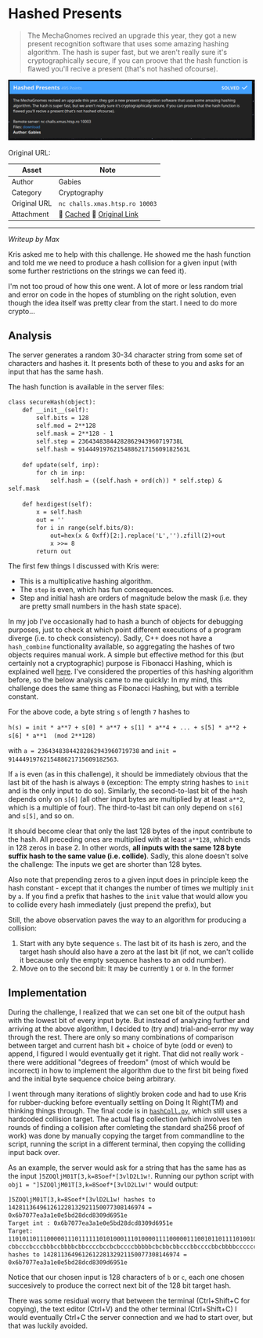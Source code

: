 
# Hashed Presents

>  The MechaGnomes recived an upgrade this year, they got a new present
>  recognition software that uses some amazing hashing algorithm. The hash is
>  super fast, but we aren't really sure it's cryptographically secure, if you
>  can proove that the hash function is flawed you'll recive a present (that's
>  not hashed ofcourse).

![Screenshot](screenshot.png)

Original URL:

| Asset        | Note                                                          |
|--------------|---------------------------------------------------------------|
| Author       | Gabies                                                        |
| Category     | Cryptography                                                  |
| Original URL | `nc challs.xmas.htsp.ro 10003`                                |
| Attachment   | 💾 [Cached][1] 💾 [Original Link][2]                          |

---

_Writeup by Max_

Kris asked me to help with this challenge. He showed me the hash function and told me we need to produce a hash collision for a given input (with some further restrictions on the strings we can feed it).

I'm not too proud of how this one went. A lot of more or less random trial and error on code in the hopes of stumbling on the right solution, even though the idea itself was pretty clear from the start. I need to do more crypto...


## Analysis

The server generates a random 30-34 character string from some set of characters and hashes it. It presents both of these to you and asks for an input that has the same hash.

The hash function is available in the server files:

```
class secureHash(object):
    def __init__(self):
        self.bits = 128
        self.mod = 2**128
        self.mask = 2**128 - 1
        self.step = 23643483844282862943960719738L
        self.hash = 9144491976215488621715609182563L

    def update(self, inp):
        for ch in inp:
            self.hash = ((self.hash + ord(ch)) * self.step) & self.mask

    def hexdigest(self):
        x = self.hash
        out = ''
        for i in range(self.bits/8):
            out=hex(x & 0xff)[2:].replace('L','').zfill(2)+out
            x >>= 8
        return out
```

The first few things I discussed with Kris were:
  - This is a multiplicative hashing algorithm.
  - The `step` is even, which has fun consequences.
  - Step and initial hash are orders of magnitude below the mask (i.e. they are pretty small numbers in the hash state space).

In my job I've occasionally had to hash a bunch of objects for debugging purposes, just to check at which point different executions of a program diverge (i.e. to check consistency). Sadly, C++ does not have a `hash_combine` functionality available, so aggregating the hashes of
two objects requires manual work. A simple but effective method for this (but certainly not a cryptographic) purpose is Fibonacci Hashing, which is explained well [here](https://book.huihoo.com/data-structures-and-algorithms-with-object-oriented-design-patterns-in-c++/html/page214.html). I've considered the properties of this hashing algorithm before, so the below analysis came to me quickly: In my mind, this challenge does the same thing as Fibonacci Hashing, but with a terrible constant.

For the above code, a byte string `s` of length `7` hashes to

```h(s) = init * a**7 + s[0] * a**7 + s[1] * a**4 + ... + s[5] * a**2 + s[6] * a**1  (mod 2**128)```

with `a = 23643483844282862943960719738` and `init = 9144491976215488621715609182563`.

If `a` is even (as in this challenge), it should be immediately obvious that the last bit of the hash is always `0` (exception: The empty string hashes to `init` and is the only input to do so). Similarly, the second-to-last bit of the hash depends only on `s[6]` (all other input bytes are multiplied by at least `a**2`, which is a multiple of four). The third-to-last bit can only depend on `s[6]` and `s[5]`, and so on.

It should become clear that only the last 128 bytes of the input contribute to the hash. All preceding ones are multiplied with at least `a**128`, which ends in 128 zeros in base 2. In other words, **all inputs with the same 128 byte suffix hash to the same value (i.e. collide)**. Sadly, this alone doesn't solve the challenge: The inputs we get are shorter than 128 bytes.


Also note that prepending zeros to a given input does in principle keep the hash constant - except that it changes the number of times we multiply `init` by `a`. If you find a prefix that hashes to the `init` value that would allow you to collide every hash immediately (just prepend the prefix), but 

Still, the above observation paves the way to an algorithm for producing a collision:

  1. Start with any byte sequence `s`. The last bit of its hash is zero, and the target hash should also have a zero at the last bit (if not, we can't collide it because only the empty sequence hashes to an odd number).
  2. Move on to the second bit: It may be currently `1` or `0`. In the former 

## Implementation

During the challenge, I realized that we can set one bit of the output hash with the lowest bit of every input byte. But instead of analyzing further and arriving at the above algorithm, I decided to (try and) trial-and-error my way through the rest. There are only so many combinations of comparison between target and current hash bit + choice of byte (odd or even) to append, I figured I would eventually get it right. That did not really work - there were additional "degrees of freedom" (most of which would be incorrect) in how to implement the algorithm due to the first bit being fixed and the initial byte sequence choice being arbitrary.

I went through many iterations of slightly broken code and had to use Kris for rubber-ducking before eventually settling on Doing It Right(TM) and thinking things through. The final code is in [`hashColl.py`][3], which still uses a hardcoded collision target. The actual flag collection (which involves ten rounds of finding a collision after comleting the standard sha256 proof of work) was done by manually copying the target from commandline to the script, running the script in a different terminal, then copying the colliding input back over.

As an example, the server would ask for a string that has the same has as the input `]5ZOQljM01T[3,k=8Soef*[3vlD2L1w!`. Running our python script with `obj1 = "]5ZOQljM01T[3,k=8Soef*[3vlD2L1w!"` would output:

```
]5ZOQljM01T[3,k=8Soef*[3vlD2L1w! hashes to 142811364961261228132921150077308146974 = 0x6b7077ea3a1e0e5bd28dcd8309d6951e
Target int : 0x6b7077ea3a1e0e5bd28dcd8309d6951e
Target:  1101011011100000111011111101010001110100001111000001110010110111101001010001101110011011000001100001001110101101001010100011110
cbbcccbcccbbbccbbbbcbbccccbccbcbccccbbbbbcbcbbcbbcccbbccccbbcbbbbccccccbcbbcbbcccccbbcccccbccbbbcbcbbbbccccccbcccbcccbbcbccbccbc hashes to 142811364961261228132921150077308146974 = 0x6b7077ea3a1e0e5bd28dcd8309d6951e
```

Notice that our chosen input is 128 characters of `b` or `c`, each one chosen succesively to produce the correct next bit of the 128 bit target hash.

There was some residual worry that between the terminal (Ctrl+Shift+C for copying), the text editor (Ctrl+V) and the other terminal (Ctrl+Shift+C) I would eventually Ctrl+C the server connection and we had to start over, but that was luckily avoided.


[1]: ./files
[2]: https://drive.google.com/drive/u/1/folders/1rQISk-f_phfDOK-JP4zp9VIwntHxzM-k?usp=sharing
[3]: ./hashColl.py
